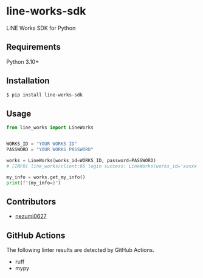 # line-works-sdk

LINE Works SDK for Python

## Requirements

Python 3.10+

## Installation

```sh
$ pip install line-works-sdk
```

## Usage

```python
from line_works import LineWorks


WORKS_ID = "YOUR WORKS ID"
PASSWORD = "YOUR WORKS PASSWORD"

works = LineWorks(works_id=WORKS_ID, password=PASSWORD)
# [INFO] line_works/client:66 login success: LineWorks(works_id='xxxxx', tenant_id=xxxxxxxx, domain_id=xxxxxxxx, contact_no=xxxxxxxxxxxxx)

my_info = works.get_my_info()
print(f"{my_info=}")
```

## Contributors

- [nezumi0627](https://github.com/nezumi0627)

## GitHub Actions

The following linter results are detected by GitHub Actions.

- ruff
- mypy
